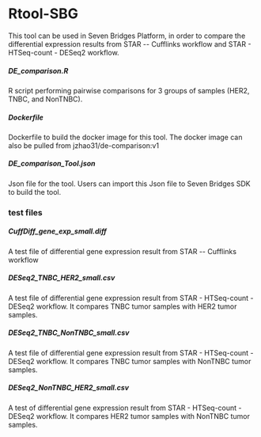 # Rtool-SBG
This tool can be used in Seven Bridges Platform, in order to compare the differential expression results from STAR -- Cufflinks workflow and STAR - HTSeq-count - DESeq2 workflow. 
  
  
##### DE_comparison.R
R script performing pairwise comparisons for 3 groups of samples (HER2, TNBC, and NonTNBC).

##### Dockerfile
Dockerfile to build the docker image for this tool. The docker image can also be pulled from jzhao31/de-comparison:v1

##### DE_comparison_Tool.json
Json file for the tool. Users can import this Json file to Seven Bridges SDK to build the tool.



### test files
##### CuffDiff_gene_exp_small.diff
A test file of differential gene expression result from STAR -- Cufflinks workflow

##### DESeq2_TNBC_HER2_small.csv
A test file of differential gene expression result from STAR - HTSeq-count - DESeq2 workflow. It compares TNBC tumor samples with HER2 tumor samples.

##### DESeq2_TNBC_NonTNBC_small.csv
A test file of differential gene expression result from STAR - HTSeq-count - DESeq2 workflow. It compares TNBC tumor samples with NonTNBC tumor samples.

##### DESeq2_NonTNBC_HER2_small.csv
A test of differential gene expression result from STAR - HTSeq-count - DESeq2 workflow. It compares HER2 tumor samples with NonTNBC tumor samples.
